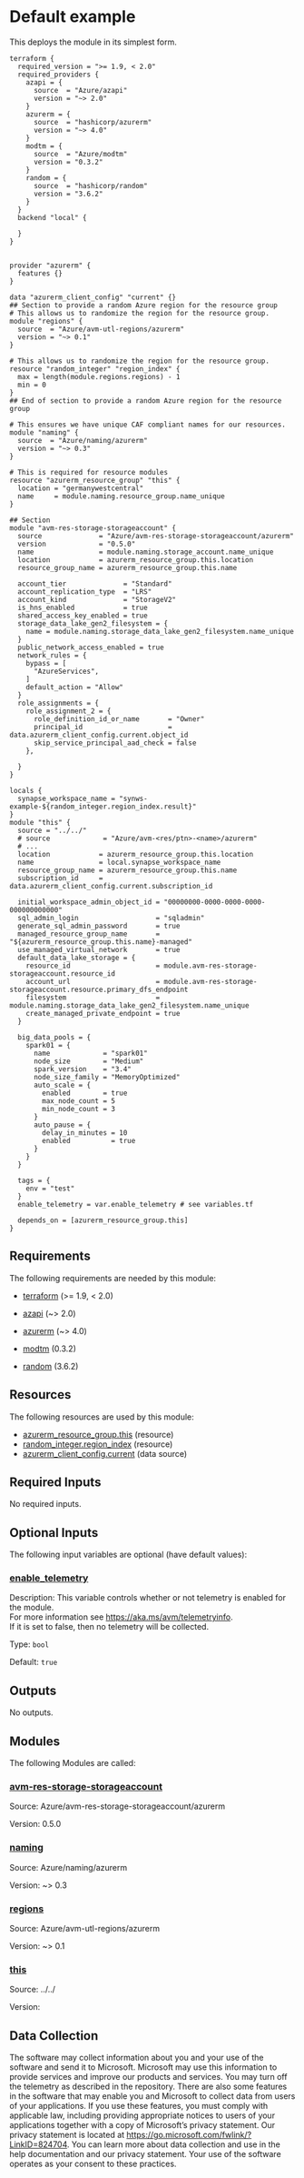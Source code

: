 <!-- BEGIN_TF_DOCS -->
# Default example

This deploys the module in its simplest form.

```hcl
terraform {
  required_version = ">= 1.9, < 2.0"
  required_providers {
    azapi = {
      source  = "Azure/azapi"
      version = "~> 2.0"
    }
    azurerm = {
      source  = "hashicorp/azurerm"
      version = "~> 4.0"
    }
    modtm = {
      source  = "Azure/modtm"
      version = "0.3.2"
    }
    random = {
      source  = "hashicorp/random"
      version = "3.6.2"
    }
  }
  backend "local" {

  }
}


provider "azurerm" {
  features {}
}

data "azurerm_client_config" "current" {}
## Section to provide a random Azure region for the resource group
# This allows us to randomize the region for the resource group.
module "regions" {
  source  = "Azure/avm-utl-regions/azurerm"
  version = "~> 0.1"
}

# This allows us to randomize the region for the resource group.
resource "random_integer" "region_index" {
  max = length(module.regions.regions) - 1
  min = 0
}
## End of section to provide a random Azure region for the resource group

# This ensures we have unique CAF compliant names for our resources.
module "naming" {
  source  = "Azure/naming/azurerm"
  version = "~> 0.3"
}

# This is required for resource modules
resource "azurerm_resource_group" "this" {
  location = "germanywestcentral"
  name     = module.naming.resource_group.name_unique
}

## Section
module "avm-res-storage-storageaccount" {
  source              = "Azure/avm-res-storage-storageaccount/azurerm"
  version             = "0.5.0"
  name                = module.naming.storage_account.name_unique
  location            = azurerm_resource_group.this.location
  resource_group_name = azurerm_resource_group.this.name

  account_tier              = "Standard"
  account_replication_type  = "LRS"
  account_kind              = "StorageV2"
  is_hns_enabled            = true
  shared_access_key_enabled = true
  storage_data_lake_gen2_filesystem = {
    name = module.naming.storage_data_lake_gen2_filesystem.name_unique
  }
  public_network_access_enabled = true
  network_rules = {
    bypass = [
      "AzureServices",
    ]
    default_action = "Allow"
  }
  role_assignments = {
    role_assignment_2 = {
      role_definition_id_or_name       = "Owner"
      principal_id                     = data.azurerm_client_config.current.object_id
      skip_service_principal_aad_check = false
    },

  }
}

locals {
  synapse_workspace_name = "synws-example-${random_integer.region_index.result}"
}
module "this" {
  source = "../../"
  # source             = "Azure/avm-<res/ptn>-<name>/azurerm"
  # ...
  location            = azurerm_resource_group.this.location
  name                = local.synapse_workspace_name
  resource_group_name = azurerm_resource_group.this.name
  subscription_id     = data.azurerm_client_config.current.subscription_id

  initial_workspace_admin_object_id = "00000000-0000-0000-0000-000000000000"
  sql_admin_login                   = "sqladmin"
  generate_sql_admin_password       = true
  managed_resource_group_name       = "${azurerm_resource_group.this.name}-managed"
  use_managed_virtual_network       = true
  default_data_lake_storage = {
    resource_id                     = module.avm-res-storage-storageaccount.resource_id
    account_url                     = module.avm-res-storage-storageaccount.resource.primary_dfs_endpoint
    filesystem                      = module.naming.storage_data_lake_gen2_filesystem.name_unique
    create_managed_private_endpoint = true
  }

  big_data_pools = {
    spark01 = {
      name             = "spark01"
      node_size        = "Medium"
      spark_version    = "3.4"
      node_size_family = "MemoryOptimized"
      auto_scale = {
        enabled        = true
        max_node_count = 5
        min_node_count = 3
      }
      auto_pause = {
        delay_in_minutes = 10
        enabled          = true
      }
    }
  }

  tags = {
    env = "test"
  }
  enable_telemetry = var.enable_telemetry # see variables.tf

  depends_on = [azurerm_resource_group.this]
}
```

<!-- markdownlint-disable MD033 -->
## Requirements

The following requirements are needed by this module:

- <a name="requirement_terraform"></a> [terraform](#requirement\_terraform) (>= 1.9, < 2.0)

- <a name="requirement_azapi"></a> [azapi](#requirement\_azapi) (~> 2.0)

- <a name="requirement_azurerm"></a> [azurerm](#requirement\_azurerm) (~> 4.0)

- <a name="requirement_modtm"></a> [modtm](#requirement\_modtm) (0.3.2)

- <a name="requirement_random"></a> [random](#requirement\_random) (3.6.2)

## Resources

The following resources are used by this module:

- [azurerm_resource_group.this](https://registry.terraform.io/providers/hashicorp/azurerm/latest/docs/resources/resource_group) (resource)
- [random_integer.region_index](https://registry.terraform.io/providers/hashicorp/random/3.6.2/docs/resources/integer) (resource)
- [azurerm_client_config.current](https://registry.terraform.io/providers/hashicorp/azurerm/latest/docs/data-sources/client_config) (data source)

<!-- markdownlint-disable MD013 -->
## Required Inputs

No required inputs.

## Optional Inputs

The following input variables are optional (have default values):

### <a name="input_enable_telemetry"></a> [enable\_telemetry](#input\_enable\_telemetry)

Description: This variable controls whether or not telemetry is enabled for the module.  
For more information see <https://aka.ms/avm/telemetryinfo>.  
If it is set to false, then no telemetry will be collected.

Type: `bool`

Default: `true`

## Outputs

No outputs.

## Modules

The following Modules are called:

### <a name="module_avm-res-storage-storageaccount"></a> [avm-res-storage-storageaccount](#module\_avm-res-storage-storageaccount)

Source: Azure/avm-res-storage-storageaccount/azurerm

Version: 0.5.0

### <a name="module_naming"></a> [naming](#module\_naming)

Source: Azure/naming/azurerm

Version: ~> 0.3

### <a name="module_regions"></a> [regions](#module\_regions)

Source: Azure/avm-utl-regions/azurerm

Version: ~> 0.1

### <a name="module_this"></a> [this](#module\_this)

Source: ../../

Version:

<!-- markdownlint-disable-next-line MD041 -->
## Data Collection

The software may collect information about you and your use of the software and send it to Microsoft. Microsoft may use this information to provide services and improve our products and services. You may turn off the telemetry as described in the repository. There are also some features in the software that may enable you and Microsoft to collect data from users of your applications. If you use these features, you must comply with applicable law, including providing appropriate notices to users of your applications together with a copy of Microsoft’s privacy statement. Our privacy statement is located at <https://go.microsoft.com/fwlink/?LinkID=824704>. You can learn more about data collection and use in the help documentation and our privacy statement. Your use of the software operates as your consent to these practices.
<!-- END_TF_DOCS -->